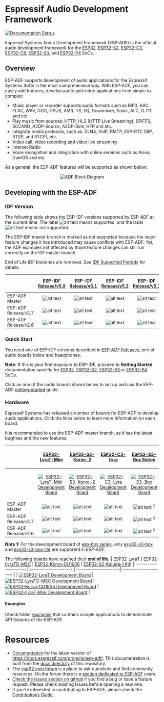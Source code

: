 # Espressif Audio Development Framework

[![Documentation Status](https://readthedocs.com/projects/espressif-esp-adf/badge/?version=latest)](https://docs.espressif.com/projects/esp-adf/en/latest/?badge=latest)

Espressif Systems Audio Development Framework (ESP-ADF) is the official audio development framework for the [ESP32](https://espressif.com/en/products/hardware/esp32/overview), [ESP32-S2](https://www.espressif.com/en/products/socs/esp32-s2), [ESP32-C3](https://www.espressif.com/en/products/socs/esp32-c3), [ESP32-C6](https://www.espressif.com/en/products/socs/esp32-c6), [ESP32-S3](https://www.espressif.com/en/products/socs/esp32-s3), and [ESP32-P4](https://www.espressif.com/en/products/socs/esp32-p4) SoCs.

## Overview

ESP-ADF supports development of audio applications for the Espressif Systems SoCs in the most comprehensive way. With ESP-ADF, you can easily add features, develop audio and video applications from simple to complex:

- Music player or recorder supports audio formats such as MP3, AAC, FLAC, WAV, OGG, OPUS, AMR, TS, EQ, Downmixer, Sonic, ALC, G.711 and etc.
- Play music from sources: HTTP, HLS (HTTP Live Streaming), SPIFFS, SDCARD, A2DP-Source, A2DP-Sink, HFP and etc.
- Integrate media protocols, such as: DLNA, VoIP, RMTP, ESP-RTC (SIP, RTSP, and RTCP), etc.
- Video call, video recording and video live streaming
- Internet Radio
- Voice recognition and integration with online services such as Alexa, DuerOS and etc.

As a general, the ESP-ADF features will be supported as shown below:

<div align="center"><img src="docs/_static/adf_block_diagram.png" alt ="ADF Block Diagram" align="center" /></div>

## Developing with the ESP-ADF

### IDF Version

The following table shows the ESP-IDF versions supported by ESP-ADF at the current time. The label ![alt text](docs/_static/yes-checkm.png "supported") means supported, and the label ![alt text](docs/_static/no-icon.png) means not supported.

The ESP-IDF master branch is marked as not supported because the major feature changes it has introduced may cause conflicts with ESP-ADF. Yet, the ADF examples not affected by those feature changes can still run correctly on the IDF master branch.

End of Life IDF branches are removed. See [IDF Supported Periods](https://docs.espressif.com/projects/esp-idf/en/latest/esp32/versions.html#support-periods) for details.


|                       | ESP-IDF <br> [Release/v5.0](https://docs.espressif.com/projects/esp-idf/zh_CN/release-v5.0/esp32/versions.html) | ESP-IDF <br> [Release/v5.1](https://docs.espressif.com/projects/esp-idf/zh_CN/release-v5.1/esp32/versions.html) |  ESP-IDF <br> [Release/v5.2](https://docs.espressif.com/projects/esp-idf/zh_CN/release-v5.2/esp32/versions.html) |  ESP-IDF <br> [Release/v5.3](https://docs.espressif.com/projects/esp-idf/zh_CN/release-v5.3/esp32/versions.html) | ESP-IDF <br> [Master](https://docs.espressif.com/projects/esp-idf/zh_CN/latest/esp32/versions.html) |
|:----------- | :---------------------:|:---------------------: | :---------------------:| :---------------------:| :---------------------:|
| ESP-ADF <br> Master | ![alt text](docs/_static/yes-checkm.png "supported") | ![alt text](docs/_static/yes-checkm.png "supported") | ![alt text](docs/_static/yes-checkm.png "supported") | ![alt text](docs/_static/yes-checkm.png "supported") | ![alt text](docs/_static/no-icon.png "not supported") |
| ESP-ADF <br> Release/v2.7  | ![alt text](docs/_static/yes-checkm.png "supported") | ![alt text](docs/_static/yes-checkm.png "supported") | ![alt text](docs/_static/yes-checkm.png "supported") | ![alt text](docs/_static/yes-checkm.png "supported") | ![alt text](docs/_static/no-icon.png "not supported") |
| ESP-ADF <br> Release/v2.6  | ![alt text](docs/_static/yes-checkm.png "supported")| ![alt text](docs/_static/yes-checkm.png "supported") |![alt text](docs/_static/no-icon.png "not supported") | ![alt text](docs/_static/no-icon.png "not supported") | ![alt text](docs/_static/no-icon.png "not supported") |



### Quick Start

You need one of ESP-IDF versions described in [ESP-ADF Releases](https://github.com/espressif/esp-adf/releases), one of audio boards below and headphones.

**Note:**  If this is your first exposure to ESP-IDF, proceed to **Getting Started** documentation specific for [ESP32](https://docs.espressif.com/projects/esp-idf/en/latest/esp32/get-started/index.html), [ESP32-S2](https://docs.espressif.com/projects/esp-idf/en/latest/esp32s2/get-started/index.html),  [ESP32-S3](https://docs.espressif.com/projects/esp-idf/en/latest/esp32s3/index.html) or [ESP32-P4](https://docs.espressif.com/projects/esp-idf/en/latest/esp32p4/index.html) SoCs.

Click on one of the audio boards shown below to set up and use the ESP-ADF [getting-started](https://docs.espressif.com/projects/esp-adf/en/latest/get-started/index.html) guide.

### Hardware

Espressif Systems has released a number of boards for ESP-ADF to develop audio applications. Click the links below to learn more information on each board.

It is recommended to use the ESP-ADF master branch, as it has the latest bugfixes and the new features.

|                       | [ESP32-LyraT-Mini](https://docs.espressif.com/projects/esp-adf/en/latest/get-started/get-started-esp32-lyrat-mini.html) |[ESP32-S3-Korvo-2](https://docs.espressif.com/projects/esp-adf/en/latest/get-started/user-guide-esp32-s3-korvo-2.html)|[ESP32-C3-Lyra](https://docs.espressif.com/projects/esp-adf/en/latest/design-guide/dev-boards/user-guide-esp32-c3-lyra.html)| [ESP32-S3-Box Series](https://github.com/espressif/esp-box/tree/master)| [ESP32-P4-Function-EV-Board]](https://docs.espressif.com/projects/esp-dev-kits/en/latest/esp32p4/esp32-p4-function-ev-board/index.html)|
|:----------- | :---------------------:| :---------------------:| :---------------------:| :---------------------:| :---------------------:|
|  |  [<img src="docs/_static/esp32-lyrat-mini-v1.2.png" width="110" alt ="ESP32-LyraT-Mini Development Board" align="center" />](https://docs.espressif.com/projects/esp-adf/en/latest/get-started/get-started-esp32-lyrat-mini.html)  |  [<img src="docs/_static/esp32-s3-korvo-2-v3.0-overview.png" width="120" alt ="ESP32-S3-Korvo-2 Development Board" align="center" />](https://docs.espressif.com/projects/esp-adf/en/latest/get-started/user-guide-esp32-s3-korvo-2.html)  |  [<img src="docs/_static/esp32-c3-lyra-v2.0-small.png" width="120" alt ="ESP32-C3-Lyra Development Board" align="center" />](https://docs.espressif.com/projects/esp-adf/en/latest/design-guide/dev-boards/user-guide-esp32-c3-lyra.html) |  [<img src="docs/_static/esp32_s3_box_3.jpg" width="100" alt ="ESP32-S3-Box Development Board" align="center" />](https://github.com/espressif/esp-box/tree/master) | [<img src="docs/_static/esp32-p4-function-ev-board.jpg" width="100" alt ="" align="center" />](https://docs.espressif.com/projects/esp-dev-kits/en/latest/esp32p4/esp32-p4-function-ev-board/index.html) |
| ESP-ADF Master        | ![alt text](docs/_static/yes-checkm.png) | ![alt text](docs/_static/yes-checkm.png) | ![alt text](docs/_static/yes-checkm.png) | ![alt text](docs/_static/yes-checkm.png) <sup> **1** </sup> | ![alt text](docs/_static/yes-checkm.png) |
| ESP-ADF Release/v2.7  | ![alt text](docs/_static/yes-checkm.png) | ![alt text](docs/_static/yes-checkm.png) | ![alt text](docs/_static/yes-checkm.png) | ![alt text](docs/_static/yes-checkm.png) <sup> **1** </sup> | ![alt text](docs/_static/yes-checkm.png) |
| ESP-ADF Release/v2.6  | ![alt text](docs/_static/yes-checkm.png) | ![alt text](docs/_static/yes-checkm.png) | ![alt text](docs/_static/yes-checkm.png) | ![alt text](docs/_static/yes-checkm.png) <sup> **1** </sup> | ![alt text](docs/_static/no-icon.png) |

**Note 1:** For the development board of [esp-box series](https://github.com/espressif/esp-box), only [esp32-s3-box](https://github.com/espressif/esp-box/blob/master/docs/hardware_overview/esp32_s3_box/hardware_overview_for_box.md) and [esp32-s3-box-lite](https://github.com/espressif/esp-box/blob/master/docs/hardware_overview/esp32_s3_box_lite/hardware_overview_for_lite.md) are supported in *ESP-ADF*.

The following boards have reached their **end of life**.
| [ESP32-LyraT](https://docs.espressif.com/projects/esp-adf/en/latest/get-started/get-started-esp32-lyrat.html) | [ESP32-LyraTD-MSC](https://docs.espressif.com/projects/esp-adf/en/latest/get-started/get-started-esp32-lyratd-msc.html) | [ESP32-Korvo-DU1906](https://docs.espressif.com/projects/esp-adf/en/latest/get-started/get-started-esp32-korvo-du1906.html) | [ESP32-S2-Kaluga-1 Kit](https://docs.espressif.com/projects/esp-idf/en/latest/esp32s2/hw-reference/esp32s2/user-guide-esp32-s2-kaluga-1-kit.html)|
|:---------------------: | :---------------------:| :---------------------:|:---------------------: |
|  [<img src="docs/_static/esp32-lyrat-v4.2-side.jpg" width="120" alt ="ESP32-LyraT Development Board" align="center" />](https://docs.espressif.com/projects/esp-adf/en/latest/get-started/get-started-esp32-lyrat.html) |  [<img src="docs/_static/esp32-lyratd-msc-v2.2.jpg" width="120" alt ="ESP32-LyraTD-MSC Development Board" align="center" />](https://docs.espressif.com/projects/esp-adf/en/latest/get-started/get-started-esp32-lyratd-msc.html) |  [<img src="docs/_static/esp32-korvo-du1906-v1.1.png" width="110" alt ="ESP32-Korvo-DU1906 Development Board" align="center" />](https://docs.espressif.com/projects/esp-adf/en/latest/get-started/get-started-esp32-korvo-du1906.html) |  [<img src="docs/_static/esp32-s2-kaluga-1-kit.png" width="100" alt ="ESP32-LyraT-Mini Development Board" align="center" />](https://docs.espressif.com/projects/esp-idf/en/latest/esp32s2/hw-reference/esp32s2/user-guide-esp32-s2-kaluga-1-kit.html) |


[supported]: https://img.shields.io/badge/-supported-green "supported"
[not supported]: https://img.shields.io/badge/-not%20supported-orange "not supported"



#### Examples

Check folder [examples](examples) that contains sample applications to demonstrate API features of the ESP-ADF.

# Resources

* [Documentation](https://docs.espressif.com/projects/esp-adf/en/latest/index.html) for the latest version of https://docs.espressif.com/projects/esp-adf/. This documentation is built from the [docs directory](docs) of this repository.
* The [esp32.com forum](https://esp32.com/) is a place to ask questions and find community resources. On the forum there is a [section dedicated to ESP-ADF](https://esp32.com/viewforum.php?f=20) users.
* [Check the Issues section on github](https://github.com/espressif/esp-adf/issues) if you find a bug or have a feature request. Please check existing Issues before opening a new one.
* If you're interested in contributing to ESP-ADF, please check the [Contributions Guide](https://esp-idf.readthedocs.io/en/latest/contribute/index.html).

